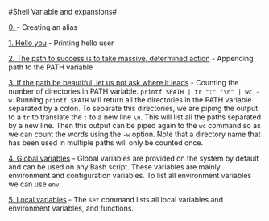 #Shell Variable and expansions#

[0. <o>](./0-alias) - Creating an alias

[1. Hello you](./1-hello_you) - Printing hello user

[2. The path to success is to take massive, determined action](./2-path) - Appending path to the PATH variable

[3. If the path be beautiful, let us not ask where it leads](./3-paths) - Counting the number of directories in PATH variable. `printf $PATH | tr ":" "\n" | wc -w`. Running `printf $PATH` will return all the directories in the PATH variable separated by a colon. To separate this directories, we are piping the output to a `tr` to translate the `:` to a new line `\n`. This will list all the paths separated by a new line. Then this output can be piped again to the `wc` command so as we can count the words using the `-w` option. Note that a directory name that has been used in multiple paths will only be counted once.
 
[4. Global variables](./4-global_variables) - Global variables are provided on the system by default and can be used on any Bash script. These variables are mainly environment and configuration variables. To list all environment variables we can use `env`.

[5. Local variables](./5-local_variables) - The `set` command lists all local variables and environment variables, and functions.


